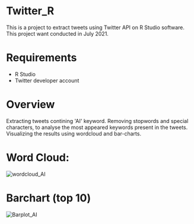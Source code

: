 # Twitter_R

This is a project to extract tweets using Twitter API on R Studio software. This project want conducted in July 2021. 

# Requirements
- R Studio
- Twitter developer account 

# Overview 

Extracting tweets contining 'AI' keyword. Removing stopwords and special characters, to analyse the most appeared keywords present in the tweets. Visualizing the results using wordcloud and bar-charts.

# Word Cloud: 

![wordcloud_AI](https://user-images.githubusercontent.com/76147566/133926529-f4054c4e-38bc-4cbe-b8f0-05db590e73d2.png)

# Barchart (top 10)

![Barplot_AI](https://user-images.githubusercontent.com/76147566/133926585-cbeb751a-3f05-49e6-8d87-b6236ea49787.png)




